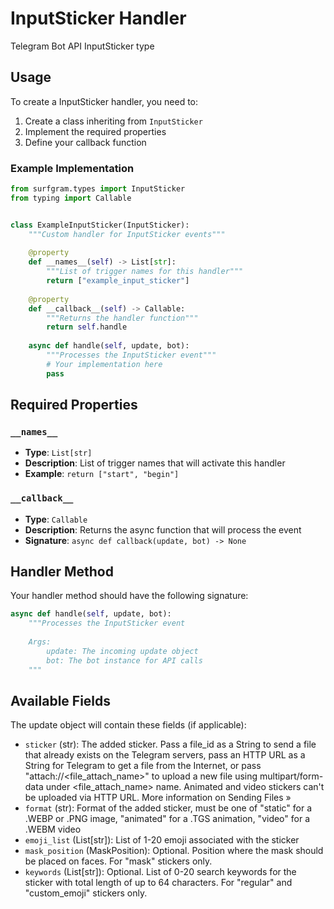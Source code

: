# InputSticker Handler

Telegram Bot API InputSticker type

## Usage

To create a InputSticker handler, you need to:

1. Create a class inheriting from `InputSticker`
2. Implement the required properties
3. Define your callback function

### Example Implementation

```python
from surfgram.types import InputSticker
from typing import Callable


class ExampleInputSticker(InputSticker):
    """Custom handler for InputSticker events"""
    
    @property
    def __names__(self) -> List[str]:
        """List of trigger names for this handler"""
        return ["example_input_sticker"]
    
    @property
    def __callback__(self) -> Callable:
        """Returns the handler function"""
        return self.handle
    
    async def handle(self, update, bot):
        """Processes the InputSticker event"""
        # Your implementation here
        pass
```

## Required Properties

### `__names__`
- **Type**: `List[str]`
- **Description**: List of trigger names that will activate this handler
- **Example**: `return ["start", "begin"]`

### `__callback__`
- **Type**: `Callable`
- **Description**: Returns the async function that will process the event
- **Signature**: `async def callback(update, bot) -> None`

## Handler Method

Your handler method should have the following signature:

```python
async def handle(self, update, bot):
    """Processes the InputSticker event
    
    Args:
        update: The incoming update object
        bot: The bot instance for API calls
    """
```

## Available Fields

The update object will contain these fields (if applicable):

- `sticker` (str): The added sticker. Pass a file_id as a String to send a file that already exists on the Telegram servers, pass an HTTP URL as a String for Telegram to get a file from the Internet, or pass "attach://<file_attach_name>" to upload a new file using multipart/form-data under <file_attach_name> name. Animated and video stickers can't be uploaded via HTTP URL. More information on Sending Files »
- `format` (str): Format of the added sticker, must be one of "static" for a .WEBP or .PNG image, "animated" for a .TGS animation, "video" for a .WEBM video
- `emoji_list` (List[str]): List of 1-20 emoji associated with the sticker
- `mask_position` (MaskPosition): Optional. Position where the mask should be placed on faces. For "mask" stickers only.
- `keywords` (List[str]): Optional. List of 0-20 search keywords for the sticker with total length of up to 64 characters. For "regular" and "custom_emoji" stickers only.
